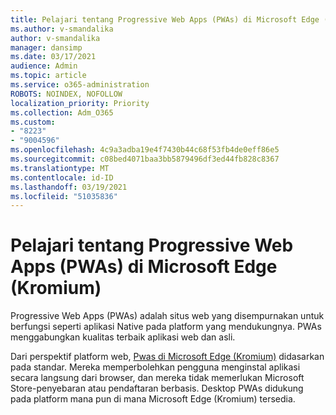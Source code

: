 ```yaml
---
title: Pelajari tentang Progressive Web Apps (PWAs) di Microsoft Edge (Kromium)
ms.author: v-smandalika
author: v-smandalika
manager: dansimp
ms.date: 03/17/2021
audience: Admin
ms.topic: article
ms.service: o365-administration
ROBOTS: NOINDEX, NOFOLLOW
localization_priority: Priority
ms.collection: Adm_O365
ms.custom:
- "8223"
- "9004596"
ms.openlocfilehash: 4c9a3adba19e4f7430b44c68f53fb4de0eff86e5
ms.sourcegitcommit: c08bed4071baa3bb5879496df3ed44fb828c8367
ms.translationtype: MT
ms.contentlocale: id-ID
ms.lasthandoff: 03/19/2021
ms.locfileid: "51035836"
---
```

# <a name="learn-about-the-progressive-web-apps-pwas-on-microsoft-edge-chromium"></a>Pelajari tentang Progressive Web Apps (PWAs) di Microsoft Edge (Kromium)

Progressive Web Apps (PWAs) adalah situs web yang disempurnakan untuk berfungsi seperti aplikasi Native pada platform yang mendukungnya. PWAs menggabungkan kualitas terbaik aplikasi web dan asli.

Dari perspektif platform web, [Pwas di Microsoft Edge (Kromium)](https://docs.microsoft.com/microsoft-edge/progressive-web-apps-chromium/#pwas-on-microsoft-edge-chromium) didasarkan pada standar. Mereka memperbolehkan pengguna menginstal aplikasi secara langsung dari browser, dan mereka tidak memerlukan Microsoft Store-penyebaran atau pendaftaran berbasis. Desktop PWAs didukung pada platform mana pun di mana Microsoft Edge (Kromium) tersedia.
